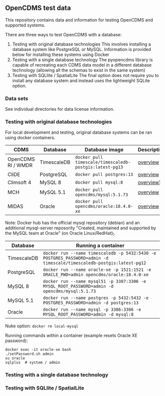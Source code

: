 ## OpenCDMS test data

This repository contains data and information for testing OpenCDMS and supported systems.

There are three ways to test OpenCDMS with a database:
1. Testing with original database technologies
    This involves installing a database system like PostgreSQL or MySQL. Information is provided below for installing these systems using Docker
2. Testing with a single database technology
    The pyopencdms library is capable of recreating each CDMS data model in a different database technology (allowing all the schemas to exist in the same system)
3. Testing with SQLlite / SpatialLite
    The final option does not require you to install any database system and instead uses the lightweight SQLite option.

### Data sets

See individual directories for data license information.

### Testing with original database technologies

For local development and testing, original database systems can be ran using docker containers.

| CDMS               | Database    | Database image | Description |
|--------------------|-------------|----------------|-------------|
| OpenCDMS RI / WMDR | TimescaleDB | `docker pull timescale/timescaledb-postgis:latest-pg13` | [overview](https://github.com/timescale/timescaledb-docker) |
| CliDE              | PostgreSQL  | `docker pull postgres:13`                               | [overview](https://hub.docker.com/_/postgres) |
| Climsoft 4         | MySQL 8     | `docker pull mysql:8`                                   | [overview](https://hub.docker.com/_/mysql)) |
| MCH                | MySQL 5.1   | `docker pull opencdms/mysql:5.1.73`                     | [overview](https://github.com/opencdms/mysql-5.1.73) |
| MIDAS              | Oracle      | `docker pull opencdms/oracle:18.4.0-xe`                 | [overview](https://github.com/oracle/docker-images/tree/main/OracleDatabase/SingleInstance) |

Note: Docker hub has the official mysql repository (debian) and an additional mysql-server reposority "Created, maintained and supported by the MySQL team at Oracle" (on Oracle Linux/RedHat)[⬞](https://stackoverflow.com/questions/44854843/docker-is-there-any-difference-between-the-two-mysql-docker-images).

| Database    | Running a container |
|-------------|---------------------|
| TimescaleDB | `docker run --name timescaledb -p 5432:5430 -e POSTGRES_PASSWORD=admin -d timescale/timescaledb-postgis:latest-pg12` |
| PostgreSQL  | `docker run --name oracle-xe -p 1521:1521 -e ORACLE_PWD=admin opencdms/oracle:18.4.0-xe` |
| MySQL 8     | `docker run --name mysql51 -p 3307:3306 -e MYSQL_ROOT_PASSWORD=admin -d opencdms/mysql:5.1.73` |
| MySQL 5.1   | `docker run --name postgres -p 5432:5432 -e POSTGRES_PASSWORD=admin -d postgres:13` |
| Oracle      | `docker run --name mysql -p 3306:3306 -e MYSQL_ROOT_PASSWORD=admin -d mysql:8` |

Nuke option: `docker rm local-mysql`

Running commands within a container (example resets Oracle XE password):
```
docker exec -it oracle-xe bash
./setPassword.sh admin
su oracle
sqlplus  # system / admin
```

### Testing with a single database technology


### Testing with SQLlite / SpatialLite

